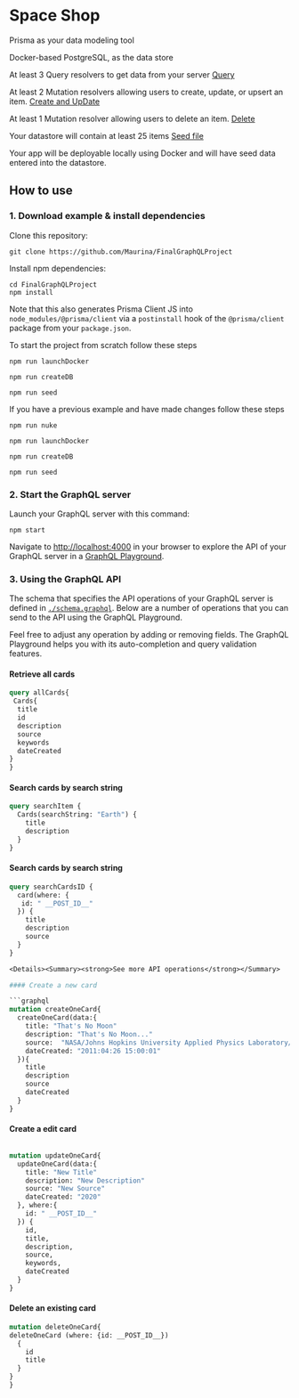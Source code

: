 # Space Shop
Prisma as your data modeling tool

Docker-based PostgreSQL, as the data store

At least 3 Query resolvers to get data from your server [Query](https://github.com/Maurina/FinalGraphQLProject/blob/master/src/query.js)

At least 2 Mutation resolvers allowing users to create, update, or upsert an item. [Create and UpDate](https://github.com/Maurina/FinalGraphQLProject/blob/master/src/mutation.js)

At least 1 Mutation resolver allowing users to delete an item. [Delete](https://github.com/Maurina/FinalGraphQLProject/blob/master/src/mutation.js)

Your datastore will contain at least 25 items [Seed file](https://github.com/Maurina/FinalGraphQLProject/blob/master/prisma/seed.js)

Your app will be deployable locally using Docker and will have seed data entered into the datastore.


## How to use

### 1. Download example & install dependencies

Clone this repository:

```
git clone https://github.com/Maurina/FinalGraphQLProject
```

Install npm dependencies:
```
cd FinalGraphQLProject
npm install
```

Note that this also generates Prisma Client JS into `node_modules/@prisma/client` via a `postinstall` hook of the `@prisma/client` package from your `package.json`.

To start the project from scratch follow these steps

```
npm run launchDocker

npm run createDB

npm run seed

```

If you have a previous example and have made changes follow these steps

```
npm run nuke

npm run launchDocker

npm run createDB

npm run seed
```

### 2. Start the GraphQL server

Launch your GraphQL server with this command:

```
npm start
```

Navigate to [http://localhost:4000](http://localhost:4000) in your browser to explore the API of your GraphQL server in a [GraphQL Playground](https://github.com/prisma/graphql-playground).

### 3. Using the GraphQL API

The schema that specifies the API operations of your GraphQL server is defined in [`./schema.graphql`](./schema.graphql). Below are a number of operations that you can send to the API using the GraphQL Playground.

Feel free to adjust any operation by adding or removing fields. The GraphQL Playground helps you with its auto-completion and query validation features.

#### Retrieve all cards

```graphql
query allCards{
 Cards{
  title
  id
  description
  source
  keywords
  dateCreated
}
}
```
#### Search cards by search string

```graphql
query searchItem {
  Cards(searchString: "Earth") {
    title
    description
  }
}
```

#### Search cards by search string
```graphql
query searchCardsID {
  card(where: {
   id: " __POST_ID__"
  }) {
    title
    description
    source
  }
}

<Details><Summary><strong>See more API operations</strong></Summary>

#### Create a new card

```graphql
mutation createOneCard{
  createOneCard(data:{
    title: "That's No Moon"
    description: "That's No Moon..."
    source:  "NASA/Johns Hopkins University Applied Physics Laboratory/Carnegie Institution of Washington"
    dateCreated: "2011:04:26 15:00:01"
  }){
    title
    description
    source
    dateCreated
  }
}
```

#### Create a edit card

```graphql

mutation updateOneCard{
  updateOneCard(data:{
    title: "New Title"
    description: "New Description"
    source: "New Source"
    dateCreated: "2020"
  }, where:{
    id: " __POST_ID__"
  }) {
    id,
    title,
    description,
    source,
    keywords,
    dateCreated
  }
}

```

#### Delete an existing card

```graphql
mutation deleteOneCard{
deleteOneCard (where: {id: __POST_ID__})
  {
    id
    title
  }
}
}

```




